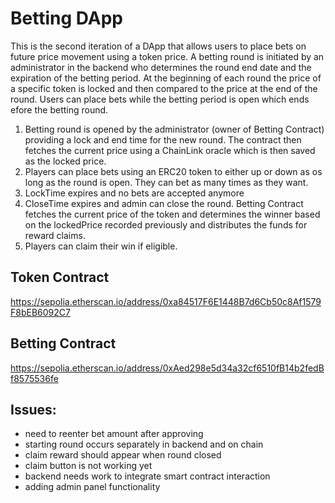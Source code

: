 # Betting DApp
This is the second iteration of a DApp that allows users to place bets on future price movement using a token price. A betting round is initiated by an administrator in the backend who determines the round end date and the expiration of the betting period. At the beginning of each round the price of a specific token is locked and then compared to the price at the end of the round. Users can place bets while the betting period is open which ends efore the betting round. 

1. Betting round is opened by the administrator (owner of Betting Contract) providing a lock and end time for the new round. The contract then fetches the current price using a ChainLink oracle which is then saved as the locked price.
2. Players can place bets using an ERC20 token to either up or down as os long as the round is open. They can bet as many times as they want.
3. LockTime expires and no bets are accepted anymore
4. CloseTime expires and admin can close the round. Betting Contract fetches the current price of the token and determines the winner based on the lockedPrice recorded previously and distributes the funds for reward claims.
5. Players can claim their win if eligible.

## Token Contract
https://sepolia.etherscan.io/address/0xa84517F6E1448B7d6Cb50c8Af1579F8bEB6092C7

## Betting Contract
https://sepolia.etherscan.io/address/0xAed298e5d34a32cf6510fB14b2fedBf8575536fe


## Issues:
- need to reenter bet amount after approving
- starting round occurs separately in backend and on chain
- claim reward should appear when round closed
- claim button is not working yet
- backend needs work to integrate smart contract interaction
- adding admin panel functionality